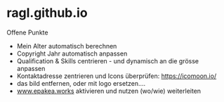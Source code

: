 ragl.github.io
==============

Offene Punkte

- Mein Alter automatisch berechnen
- Copyright Jahr automatisch anpassen
- Qualification & Skills centrieren - und dynamisch an die grösse anpassen
- Kontaktadresse zentrieren und Icons überprüfen: https://icomoon.io/
- das bild entfernen, oder mit logo ersetzen....
- www.epakea.works aktivieren und nutzen (wo/wie) weiterleiten
